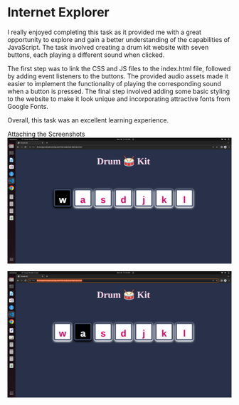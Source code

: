 # Internet Explorer
I really enjoyed completing this task as it provided me with a great opportunity to explore and gain a better understanding of the capabilities of JavaScript. The task involved creating a drum kit website with seven buttons, each playing a different sound when clicked.


The first step was to link the CSS and JS files to the index.html file, followed by adding event listeners to the buttons. The provided audio assets made it easier to implement the functionality of playing the corresponding sound when a button is pressed. The final step involved adding some basic styling to the website to make it look unique and incorporating attractive fonts from Google Fonts.


Overall, this task was an excellent learning experience.


Attaching the Screenshots
![Screenshot_1](Screenshot.png)


![Screenshot_2](Screenshot1.png)
